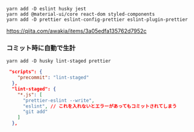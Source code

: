 ```
yarn add -D eslint husky jest
yarn add @material-ui/core react-dom styled-components
yarn add -D prettier eslint-config-prettier eslint-plugin-prettier
```

https://qiita.com/awakia/items/3a05edfa135762d7952c

### コミット時に自動で生計
```
yarn add -D husky lint-staged prettier
```
```package.json
 "scripts": {
    "precommit": "lint-staged"
  },
  "lint-staged": {
    "*.js": [
      "prettier-eslint --write",
      "eslint", // これを入れないとエラーがあってもコミットされてしまう
      "git add"
    ]
  },
```
